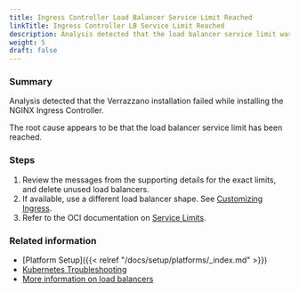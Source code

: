 ```yaml
---
title: Ingress Controller Load Balancer Service Limit Reached
linkTitle: Ingress Controller LB Service Limit Reached
description: Analysis detected that the load balancer service limit was exceeded
weight: 5
draft: false
---
```


### Summary
Analysis detected that the Verrazzano installation failed while installing the NGINX Ingress Controller.

The root cause appears to be that the load balancer service limit has been reached.

### Steps
1. Review the messages from the supporting details for the exact limits, and delete unused load balancers.
2. If available, use a different load balancer shape. See [Customizing Ingress](https://verrazzano.io/docs/setup/install/customizing/ingress/).
3. Refer to the OCI documentation on [Service Limits](https://docs.oracle.com/en-us/iaas/Content/General/Concepts/servicelimits.htm#).

### Related information
* [Platform Setup]({{< relref "/docs/setup/platforms/_index.md" >}})
* [Kubernetes Troubleshooting](https://kubernetes.io/docs/tasks/debug-application-cluster/troubleshooting/)
* [More information on load balancers](https://docs.oracle.com/en-us/iaas/Content/Balance/Concepts/balanceoverview.htm)
